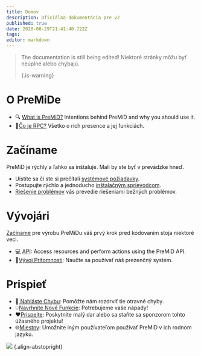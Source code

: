 ```yaml
---
title: Domov
description: Oficiálna dokumentácia pre v2
published: true
date: 2020-08-29T21:41:40.722Z
tags:
editor: markdown
---
```


> The documentation is still being edited! Niektoré stránky môžu byť neúplné alebo chýbajú. 
> 
> {.is-warning}

# O PreMiDe
- :mag: [What is PreMiD?](/about) Intentions behind PreMiD and why you should use it.
- :link:[Čo je RPC?](https://discordapp.com/rich-presence) Všetko o rich presence a jej funkciách.

# Začíname

PreMiD je rýchly a ľahko sa inštaluje. Mali by ste byť v prevádzke hneď.

- Uistite sa či ste si prečítali [systémové požiadavky](/install/requirements).
- Postupujte rýchlo a jednoducho [inštalačným sprievodcom](/install).
- [Riešenie problémov](/troubleshooting) vás prevedie riešeniami bežných problémov.

# Vývojári

[Začíname](/dev) pre výrobu PreMiDu váš prvý krok pred kódovaním stoja niektoré veci.

- :computer: [API](/dev/api): Access resources and perform actions using the PreMiD API.
- :wrench:[Vývoj Prítomnosti](/dev/presence): Naučte sa používať náš prezenčný systém.

# Prispieť
- :bug:[ Nahláste Chybu](https://github.com/PreMiD): Pomôžte nám rozdrviť tie otravné chyby.
- :bulb:[Navrhnite Nové Funkcie](https://discord.premid.app/): Potrebujeme vaše nápady!
- :heart:[Prispejte](https://www.patreon.com/Timeraa): Poskytnite malý dar alebo sa staňte sa sponzorom tohto úžasného projektu!
- :globe_with_meridians:[Miestny](https://translate.premid.app): Umožnite iným používateľom používať PreMiD v ich rodnom jazyku.

![](https://beta.premid.app/img/logo.2b414dc2.gif) {.align-abstopright}